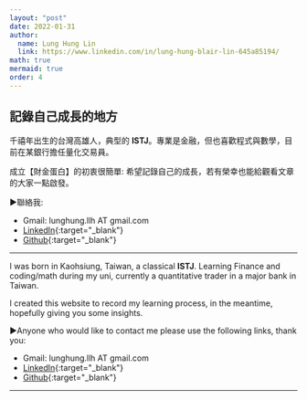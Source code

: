 ```yaml
---
layout: "post"
date: 2022-01-31
author:
  name: Lung Hung Lin
  link: https://www.linkedin.com/in/lung-hung-blair-lin-645a85194/
math: true
mermaid: true
order: 4
---
```


## 記錄自己成長的地方

千禧年出生的台灣高雄人，典型的 **ISTJ**。專業是金融，但也喜歡程式與數學，目前在某銀行擔任量化交易員。

成立【財金蛋白】的初衷很簡單: 希望記錄自己的成長，若有榮幸也能給觀看文章的大家一點啟發。  

▶️聯絡我:

- Gmail: lunghung.llh AT gmail.com
- [LinkedIn](https://www.linkedin.com/in/lung-hung-blair-lin-645a85194/){:target="_blank"}
- [Github](https://github.com/LLH07){:target="_blank"}

---

I was born in Kaohsiung, Taiwan, a classical **ISTJ**. Learning Finance and coding/math during my uni, currently a quantitative trader in a major bank in Taiwan. 


I created this website to record my learning process, in the meantime, hopefully giving you some insights.


▶️Anyone who would like to contact me please use the following links, thank you:

- Gmail: lunghung.llh AT gmail.com
- [LinkedIn](https://www.linkedin.com/in/lung-hung-blair-lin-645a85194/){:target="_blank"}
- [Github](https://github.com/LLH07){:target="_blank"}

---


